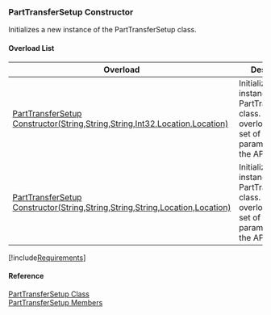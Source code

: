 ﻿### PartTransferSetup Constructor

Initializes a new instance of the PartTransferSetup class.

#### Overload List

| Overload | Description |
| --- | --- |
| [PartTransferSetup Constructor(String,String,String,Int32,Location,Location)](FChoice.Toolkits.Clarify~FChoice.Toolkits.Clarify.Logistics.PartTransferSetup~_ctor(String,String,String,Int32,Location,Location).md) | Initializes a new instance of the PartTransferSetup class. This overload takes a set of required parameters for the API.   |
| [PartTransferSetup Constructor(String,String,String,String,Location,Location)](FChoice.Toolkits.Clarify~FChoice.Toolkits.Clarify.Logistics.PartTransferSetup~_ctor(String,String,String,String,Location,Location).md) | Initializes a new instance of the PartTransferSetup class. This overload takes a set of required parameters for the API.   |

[!include[Requirements](../partials/requirements.md)]



#### Reference

[PartTransferSetup Class](FChoice.Toolkits.Clarify~FChoice.Toolkits.Clarify.Logistics.PartTransferSetup.md)  
[PartTransferSetup Members](FChoice.Toolkits.Clarify~FChoice.Toolkits.Clarify.Logistics.PartTransferSetup_members.md)
